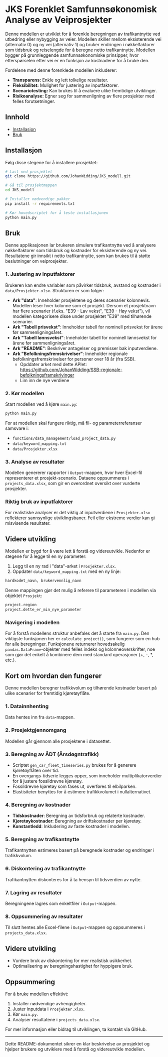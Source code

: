 # JKS Forenklet Samfunnsøkonomisk Analyse av Veiprosjekter

Denne modellen er utviklet for å forenkle beregningen av trafikantnytte ved utbedring eller nybygging av veier. Modellen skiller mellom eksisterende vei (alternativ 0) og ny vei (alternativ 1) og bruker endringen i nøkkelfaktorer som tidsbruk og reiselengde for å beregne netto trafikantnytte. Modellen bygger på grunnleggende samfunnsøkonomiske prinsipper, hvor etterspørselen etter vei er en funksjon av kostnadene for å bruke den.

Fordelene med denne forenklede modellen inkluderer:
- **Transparens:** Enkle og lett tolkelige resultater.
- **Fleksibilitet:** Mulighet for justering av inputfaktorer.
- **Scenariotesting:** Kan brukes til å evaluere ulike fremtidige utviklinger.
- **Risikoanalyse:** Egner seg for sammenligning av flere prosjekter med felles forutsetninger.

## Innhold

- [Installasjon](#installasjon)
- [Bruk](#bruk)

## Installasjon

Følg disse stegene for å installere prosjektet:

```bash
# Last ned prosjektet
git clone https://github.com/JohanWidding/JKS_modell.git

# Gå til prosjektmappen
cd JKS_modell

# Installer nødvendige pakker
pip install -r requirements.txt

# Kør hovedscriptet for å teste installasjonen
python main.py
```

## Bruk

Denne applikasjonen lar brukeren simulere trafikantnytte ved å analysere nøkkelfaktorer som tidsbruk og kostnader for eksisterende og ny vei. Resultatene gir innsikt i netto trafikantnytte, som kan brukes til å støtte beslutninger om veiprosjekter.

### 1. Justering av inputfaktorer
Brukeren kan endre variabler som påvirker tidsbruk, avstand og kostnader i `data/Prosjekter.xlsx`. Strukturen er som følger:

- **Ark "data"**: Inneholder prosjektene og deres scenarier kolonnevis. Modellen leser hver kolonne som et prosjekt. Dersom et prosjektnavn har flere scenarier (f.eks. "E39 - Lav vekst", "E39 - Høy vekst"), vil modellen kategorisere disse under prosjektet "E39" med tilhørende scenarier.
- **Ark "Tabell prisvekst"**: Inneholder tabell for nominell prisvekst for årene før sammenligningsåret.
- **Ark "Tabell lønnsvekst"**: Inneholder tabell for nominell lønnsvekst for årene før sammenligningsåret.
- **Ark "README"**: Beskriver antagelser og premisser bak inputverdiene.
- **Ark "Befolkningsfremskrivelser"**: Inneholder regionale befolkningsfremskrivelser for personer over 18 år (fra SSB).
    - Opddater arket med dette APIet: https://github.com/JohanWidding/SSB-regionale-befolkningsframskrivinger
    - Lim inn de nye verdiene

### 2. Kør modellen
Start modellen ved å kjøre `main.py`:

```bash
python main.py
```

For at modellen skal fungere riktig, må fil- og parameterreferanser samsvare i:
- `functions/data_management/load_project_data.py`
- `data/keyword_mapping.txt`
- `data/Prosjekter.xlsx`

### 3. Analyse av resultater
Modellen genererer rapporter i `Output`-mappen, hvor hver Excel-fil representerer et prosjekt-scenario. Dataene oppsummeres i `projects_data.xlsx`, som gir en overordnet oversikt over vurderte prosjekter.

### Riktig bruk av inputfaktorer
For realistiske analyser er det viktig at inputverdiene i `Prosjekter.xlsx` reflekterer sannsynlige utviklingsbaner. Feil eller ekstreme verdier kan gi misvisende resultater.

## Videre utvikling
Modellen er bygd for å være lett å forstå og videreutvikle. Nedenfor er stegene for å legge til en ny parameter:

1. Legg til en ny rad i "data"-arket i `Prosjekter.xlsx`.
2. Oppdater `data/keyword_mapping.txt` med en ny linje:

```txt
hardkodet_navn, brukervennlig_navn
```

Denne mappingen gjør det mulig å referere til parameteren i modellen via objektet `Prosjekt`:

```python
project.region
project.dette_er_min_nye_parameter
```

### Navigering i modellen
For å forstå modellens struktur anbefales det å starte fra `main.py`. Den viktigste funksjonen her er `calculate_project()`, som fungerer som en hub for alle beregninger. Funksjonene returnerer hovedsakelig `pandas.DataFrame`-objekter med felles indeks og kolonneoverskrifter, noe som gjør det enkelt å kombinere dem med standard operasjoner (+, -, *, etc.).

## Kort om hvordan den fungerer

Denne modellen beregner trafikkvolum og tilhørende kostnader basert på ulike scenarier for fremtidig kjøretøyflåte. 

### 1. Datainnhenting
Data hentes inn fra `data`-mappen.

### 2. Prosjektgjennomgang
Modellen går gjennom alle prosjektene i datasettet.

### 3. Beregning av ÅDT (Årsdøgntrafikk)
- Scriptet `gen_car_fleet_timeseries.py` brukes for å generere kjøretøyflåten over tid.
- En overgangs-tidserie legges opper, som inneholder multiplikatorverdier for å justere fossildrevne kjøretøy.
- Fossildrevne kjøretøy som fases ut, overføres til elbilparken.
- Elastisiteter benyttes for å estimere trafikkvolumet i nullalternativet.

### 4. Beregning av kostnader
- **Tidskostnader**: Beregning av tidsforbruk og relaterte kostnader.
- **Kjøretøykostnader**: Beregning av driftskostnader per kjøretøy.
- **Konstantledd**: Inkludering av faste kostnader i modellen.

### 5. Beregning av trafikantnytte
Trafikantnytten estimeres basert på beregnede kostnader og endringer i trafikkvolum.

### 6. Diskontering av trafikantnytte
Trafikantnytten diskonteres for å ta hensyn til tidsverdien av nytte.

### 7. Lagring av resultater
Beregningene lagres som enkeltfiler i `Output`-mappen.

### 8. Oppsummering av resultater
Til slutt hentes alle Excel-filene i `Output`-mappen og oppsummeres i `projects_data.xlsx`.

## Videre utvikling
- Vurdere bruk av diskontering for mer realistisk usikkerhet.
- Optimalisering av beregningshastighet for hyppigere bruk.


## Oppsummering
For å bruke modellen effektivt:

1. Installer nødvendige avhengigheter.
2. Juster inputdata i `Prosjekter.xlsx`.
3. Kør `main.py`.
4. Analyser resultatene i `projects_data.xlsx`.

For mer informasjon eller bidrag til utviklingen, ta kontakt via GitHub.

---

Dette README-dokumentet sikrer en klar beskrivelse av prosjektet og hjelper brukere og utviklere med å forstå og videreutvikle modellen.
